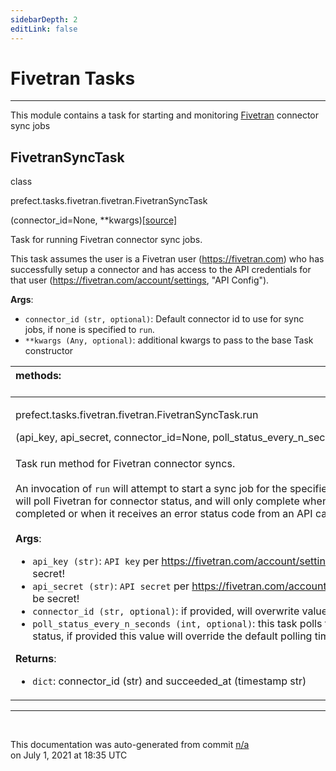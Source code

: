 ```yaml
---
sidebarDepth: 2
editLink: false
---
```

# Fivetran Tasks
---
This module contains a task for starting and monitoring [Fivetran](https://fivetran.com/) connector sync jobs
 ## FivetranSyncTask
 <div class='class-sig' id='prefect-tasks-fivetran-fivetran-fivetransynctask'><p class="prefect-sig">class </p><p class="prefect-class">prefect.tasks.fivetran.fivetran.FivetranSyncTask</p>(connector_id=None, **kwargs)<span class="source"><a href="https://github.com/PrefectHQ/prefect/blob/master/src/prefect/tasks/fivetran/fivetran.py#L11">[source]</a></span></div>

Task for running Fivetran connector sync jobs.

This task assumes the user is a Fivetran user (https://fivetran.com) who has successfully setup a connector and has access to the API credentials for that user (https://fivetran.com/account/settings, "API Config").

**Args**:     <ul class="args"><li class="args">`connector_id (str, optional)`: Default connector id to use for sync jobs, if none is         specified to `run`.     </li><li class="args">`**kwargs (Any, optional)`: additional kwargs to pass to the base Task constructor</li></ul>

|methods: &nbsp;&nbsp;&nbsp;&nbsp;&nbsp;&nbsp;&nbsp;&nbsp;&nbsp;&nbsp;&nbsp;&nbsp;&nbsp;&nbsp;&nbsp;&nbsp;&nbsp;&nbsp;&nbsp;&nbsp;&nbsp;&nbsp;&nbsp;&nbsp;&nbsp;&nbsp;&nbsp;&nbsp;&nbsp;&nbsp;&nbsp;&nbsp;&nbsp;&nbsp;&nbsp;&nbsp;&nbsp;&nbsp;&nbsp;&nbsp;&nbsp;&nbsp;&nbsp;&nbsp;&nbsp;&nbsp;&nbsp;&nbsp;&nbsp;&nbsp;&nbsp;&nbsp;&nbsp;&nbsp;&nbsp;&nbsp;&nbsp;&nbsp;&nbsp;&nbsp;&nbsp;&nbsp;&nbsp;&nbsp;&nbsp;&nbsp;&nbsp;&nbsp;&nbsp;&nbsp;&nbsp;&nbsp;&nbsp;&nbsp;&nbsp;&nbsp;&nbsp;&nbsp;&nbsp;&nbsp;&nbsp;&nbsp;&nbsp;&nbsp;&nbsp;&nbsp;&nbsp;&nbsp;&nbsp;&nbsp;&nbsp;&nbsp;&nbsp;&nbsp;&nbsp;&nbsp;&nbsp;&nbsp;&nbsp;&nbsp;&nbsp;&nbsp;&nbsp;&nbsp;&nbsp;&nbsp;&nbsp;&nbsp;&nbsp;&nbsp;&nbsp;&nbsp;&nbsp;&nbsp;&nbsp;&nbsp;&nbsp;&nbsp;&nbsp;&nbsp;&nbsp;&nbsp;&nbsp;&nbsp;&nbsp;&nbsp;&nbsp;&nbsp;&nbsp;&nbsp;&nbsp;&nbsp;&nbsp;&nbsp;&nbsp;&nbsp;&nbsp;&nbsp;&nbsp;&nbsp;&nbsp;&nbsp;&nbsp;&nbsp;&nbsp;&nbsp;&nbsp;&nbsp;&nbsp;&nbsp;|
|:----|
 | <div class='method-sig' id='prefect-tasks-fivetran-fivetran-fivetransynctask-run'><p class="prefect-class">prefect.tasks.fivetran.fivetran.FivetranSyncTask.run</p>(api_key, api_secret, connector_id=None, poll_status_every_n_seconds=15)<span class="source"><a href="https://github.com/PrefectHQ/prefect/blob/master/src/prefect/tasks/fivetran/fivetran.py#L29">[source]</a></span></div>
<p class="methods">Task run method for Fivetran connector syncs.<br><br>An invocation of `run` will attempt to start a sync job for the specified `connector_id`. `run` will poll Fivetran for connector status, and will only complete when the sync has completed or when it receives an error status code from an API call.<br><br>**Args**:     <ul class="args"><li class="args">`api_key (str)`: `API key` per https://fivetran.com/account/settings; should be secret!     </li><li class="args">`api_secret (str)`: `API secret` per https://fivetran.com/account/settings; should be secret!     </li><li class="args">`connector_id (str, optional)`: if provided, will overwrite value provided at init.     </li><li class="args">`poll_status_every_n_seconds (int, optional)`: this task polls the Fivetran API for status,         if provided this value will override the default polling time of 15 seconds.</li></ul> **Returns**:     <ul class="args"><li class="args">`dict`: connector_id (str) and succeeded_at (timestamp str)</li></ul></p>|

---
<br>


<p class="auto-gen">This documentation was auto-generated from commit <a href='https://github.com/PrefectHQ/prefect/commit/n/a'>n/a</a> </br>on July 1, 2021 at 18:35 UTC</p>
